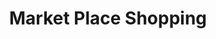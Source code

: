 ---
title: Market Place Shopping
path: "/portfolio/market-place-shopping"
heroimage: ../media/market-place-shopping-portfolio.jpg
websiteurl: https://www.marketplaceshopping.com
projectDescription: Updating a Joomla website to WordPress with a brand-new look and feel, ensuring users can access key information straight away with quick links in the top banner to stores, parking and find us.
---